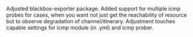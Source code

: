 Adjusted blackbox-exporter package.
Added support for multiple icmp probes for cases, when you want not just get the reachability of resource but to observe degradation of channel/itinerary.
Adjustment touches capable settings for icmp module (in .yml) and icmp prober.
